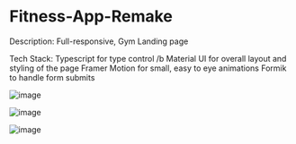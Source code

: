# Fitness-App-Remake

Description:
Full-responsive, Gym Landing page 

Tech Stack:
Typescript for type control /b
Material UI for overall layout and styling of the page
Framer Motion for small, easy to eye animations
Formik to handle form submits


![image](https://user-images.githubusercontent.com/101862742/231022044-bc2b8bb9-b065-4584-b0dc-f996bc46eda4.png)

![image](https://user-images.githubusercontent.com/101862742/231022133-c828485c-1486-4e71-91de-4b363d2c5b84.png)

![image](https://user-images.githubusercontent.com/101862742/231022175-4adb665f-b6b4-44ee-9057-b0a7aef83668.png)
